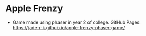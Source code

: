 # Apple Frenzy
* Game made using phaser in year 2 of college.
GitHub Pages: https://jade-r-k.github.io/apple-frenzy-phaser-game/
